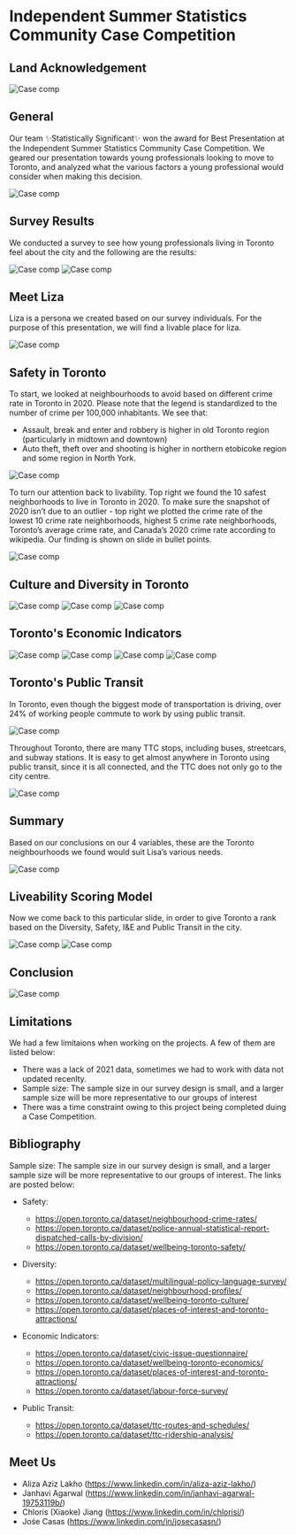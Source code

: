 # Independent Summer Statistics Community Case Competition

## Land Acknowledgement

![Case comp](https://user-images.githubusercontent.com/77589878/129645897-3b435127-6799-4a7d-9fbd-ddbc63ebb16d.jpeg)

## General

Our team ✨Statistically Significant✨ won the award for Best Presentation at the Independent Summer Statistics Community Case Competition. We geared our presentation towards young professionals looking to move to Toronto, and analyzed what the various factors a young professional would consider when making this decision.

![Case comp](https://user-images.githubusercontent.com/77589878/129646047-c5623537-f12d-4edf-a8c3-fb73ad9980fa.jpeg)

## Survey Results

We conducted a survey to see how young professionals living in Toronto feel about the city and the following are the results:

![Case comp](https://user-images.githubusercontent.com/77589878/129646249-8fd9bbe2-9075-4c67-a890-e3c09b24cda5.jpeg)
![Case comp](https://user-images.githubusercontent.com/77589878/129646274-f4303ebf-b58c-4cf3-8c1b-6f8e27e3c38c.jpeg)

## Meet Liza

Liza is a persona we created based on our survey individuals. For the purpose of this presentation, we will find a livable place for liza.

![Case comp](https://user-images.githubusercontent.com/77589878/129646316-01a2d0cf-3208-47d0-9778-8b50b19f5bb1.jpeg)

## Safety in Toronto

To start, we looked at neighbourhoods to avoid based on different crime rate in Toronto in 2020.
Please note that the legend is standardized to the number of crime per 100,000 inhabitants.
We see that:
* Assault, break and enter and robbery is higher in old Toronto region (particularly in midtown and downtown)
* Auto theft, theft over and shooting is higher in northern etobicoke region and some region in North York.

![Case comp](https://user-images.githubusercontent.com/77589878/129646384-9a32ca29-587b-4384-bd36-7aed2cceca0e.jpeg)

To turn our attention back to livability. Top right we found the 10 safest neighborhoods to live in Toronto in 2020. 
To make sure the snapshot of 2020 isn’t due to an outlier - top right we plotted the crime rate of the lowest 10 crime rate neighborhoods, highest 5 crime rate neighborhoods, Toronto’s average crime rate, and Canada’s 2020 crime rate according to wikipedia. Our finding is shown on slide in bullet points.

![Case comp](https://user-images.githubusercontent.com/77589878/129646432-6065a460-1678-454f-9eaf-28c59a621b1c.jpeg)

## Culture and Diversity in Toronto

![Case comp](https://user-images.githubusercontent.com/77589878/129646503-aad1bbe5-1074-4c42-931b-e108f84eda5f.jpeg)
![Case comp](https://user-images.githubusercontent.com/77589878/129646531-5a02a7c3-c135-47a1-9a62-220d4a7da5ee.jpeg)
![Case comp](https://user-images.githubusercontent.com/77589878/129646566-5910d4b5-f3bb-4140-8835-21b4894926f1.jpeg)

## Toronto's Economic Indicators

![Case comp](https://user-images.githubusercontent.com/77589878/129646596-a3bb5365-d575-436c-a565-6818e24d030f.jpeg)
![Case comp](https://user-images.githubusercontent.com/77589878/129646624-754ee541-826c-41e6-b8b2-758a7b67d5d9.jpeg)
![Case comp](https://user-images.githubusercontent.com/77589878/129646640-655e2751-2cf4-4392-888a-aa79800572f8.jpeg)
![Case comp](https://user-images.githubusercontent.com/77589878/129646651-4d2625a5-a6d7-4210-a369-248916a37f3f.jpeg)


## Toronto's Public Transit

In Toronto, even though the biggest mode of transportation is driving, over 24% of working people commute to work by using public transit.

![Case comp](https://user-images.githubusercontent.com/77589878/129646689-69d12fc9-e8c6-4db8-a8a6-913035fb4e6a.jpeg)

Throughout Toronto, there are many TTC stops, including buses, streetcars, and subway stations.
It is easy to get almost anywhere in Toronto using public transit, since it is all connected, and the TTC does not only go to the city centre.

![Case comp](https://user-images.githubusercontent.com/77589878/129646703-b5f767de-f320-479d-8f63-f0d815cc7a46.jpeg)


## Summary

Based on our conclusions on our 4 variables, these are the Toronto neighbourhoods we found would suit Lisa’s various needs. 

![Case comp](https://user-images.githubusercontent.com/77589878/129646758-5e337559-fec3-499f-be64-f171a747f03a.jpeg)

## Liveability Scoring Model

Now we come back to this particular slide, in order to give Toronto a rank based on the Diversity, Safety, I&E and Public Transit in the city.

![Case comp](https://user-images.githubusercontent.com/77589878/129646803-8e13331b-7ddf-4278-9215-e16c71afcdfd.jpeg)
![Case comp](https://user-images.githubusercontent.com/77589878/129646821-dcbfb8b7-2359-4a3a-bbdf-6933be6da612.jpeg)

## Conclusion

![Case comp](https://user-images.githubusercontent.com/77589878/129646839-1e687dea-8850-441d-be24-aeaa50725208.jpeg)

## Limitations

We had a few limitaions when working on the projects. A few of them are listed below:
* There was a lack of 2021 data, sometimes we had to work with data not updated recenlty.
* Sample size: The sample size in our survey design is small, and a larger sample size will be more representative to our groups of interest
* There was a time constraint owing to this project being completed duing a Case Competition.

## Bibliography

Sample size: The sample size in our survey design is small, and a larger sample size will be more representative to our groups of interest. The links are posted below:

* Safety:
  * https://open.toronto.ca/dataset/neighbourhood-crime-rates/
  * https://open.toronto.ca/dataset/police-annual-statistical-report-dispatched-calls-by-division/
  * https://open.toronto.ca/dataset/wellbeing-toronto-safety/

* Diversity:
  * https://open.toronto.ca/dataset/multilingual-policy-language-survey/
  * https://open.toronto.ca/dataset/neighbourhood-profiles/
  * https://open.toronto.ca/dataset/wellbeing-toronto-culture/
  * https://open.toronto.ca/dataset/places-of-interest-and-toronto-attractions/ 

* Economic Indicators:
  * https://open.toronto.ca/dataset/civic-issue-questionnaire/ 
  * https://open.toronto.ca/dataset/wellbeing-toronto-economics/
  * https://open.toronto.ca/dataset/places-of-interest-and-toronto-attractions/
  * https://open.toronto.ca/dataset/labour-force-survey/

* Public Transit:
  * https://open.toronto.ca/dataset/ttc-routes-and-schedules/
  * https://open.toronto.ca/dataset/ttc-ridership-analysis/


## Meet Us

* Aliza Aziz Lakho (https://www.linkedin.com/in/aliza-aziz-lakho/)
* Janhavi Agarwal (https://www.linkedin.com/in/janhavi-agarwal-19753119b/)
* Chloris (Xiaoke) Jiang (https://www.linkedin.com/in/chlorisj/)
* Jośe Casas (https://www.linkedin.com/in/josecasasn/)



